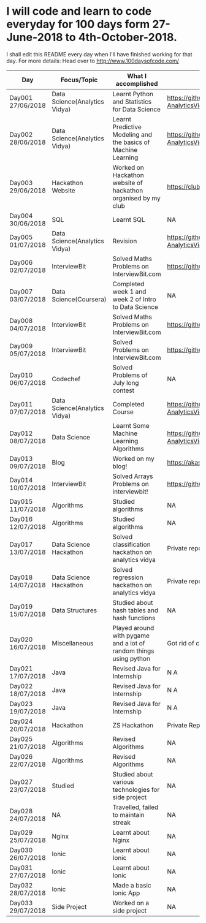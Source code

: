 # I will code and learn to code everyday for 100 days form 27-June-2018 to 4th-October-2018.
I shall edit this README every day when I'll have finished working for that day.
For more details: Head over to http://www.100daysofcode.com/

| Day      | Focus/Topic        |    What I accomplished                                | Link(if applicable)  |
|----------|--------------------|-------------------------------------------------------|----------------------|
| Day001 <br> 27/06/2018  | Data Science(Analytics Vidya) | Learnt Python and Statistics for Data Science | https://github.com/akashshuklacs/IntroductionToDataScience-AnalyticsVidya |
| Day002 <br> 28/06/2018  | Data Science(Analytics Vidya) | Learnt Predictive Modeling and the basics of Machine Learning | https://github.com/akashshuklacs/IntroductionToDataScience-AnalyticsVidya |
| Day003 <br> 29/06/2018  | Hackathon Website | Worked on Hackathon website of hackathon organised by my club | https://clubrcubed.pythonanywhere.com |
| Day004 <br> 30/06/2018  | SQL | Learnt SQL  | NA |
| Day005 <br> 01/07/2018  | Data Science(Analytics Vidya) | Revision | https://github.com/akashshuklacs/IntroductionToDataScience-AnalyticsVidya |
| Day006 <br> 02/07/2018  | InterviewBit | Solved Maths Problems on InterviewBit.com | https://github.com/akashshuklacs/InterviewBit |
| Day007 <br> 03/07/2018  | Data Science(Coursera) | Completed week 1 and week 2 of Intro to Data Science | NA |
| Day008 <br> 04/07/2018  | InterviewBit | Solved Maths Problems on InterviewBit.com | https://github.com/akashshuklacs/InterviewBit |
| Day009 <br> 05/07/2018  | InterviewBit | Solved Problems on InterviewBit.com | https://github.com/akashshuklacs/InterviewBit |
| Day010 <br> 06/07/2018  | Codechef | Solved Problems of July long contest| NA |
| Day011 <br> 07/07/2018  | Data Science(Analytics Vidya) | Completed Course| https://github.com/akashshuklacs/IntroductionToDataScience-AnalyticsVidya |
| Day012 <br> 08/07/2018  | Data Science | Learnt Some Machine Learning Algorithms| https://github.com/akashshuklacs/IntroductionToDataScience-AnalyticsVidya |
| Day013 <br> 09/07/2018  | Blog | Worked on my blog!| https://akashshuklacs.github.io/blog |
| Day014 <br> 10/07/2018  | InterviewBit | Solved Arrays Problems on interviewbit!| https://github.com/akashshuklacs/InterviewBit |
| Day015 <br> 11/07/2018  | Algorithms | Studied algorithms| NA |
| Day016 <br> 12/07/2018  | Algorithms | Studied algorithms| NA |
| Day017 <br> 13/07/2018  | Data Science Hackathon | Solved classification hackathon on analytics vidya| Private repo due to competition rules|
| Day018 <br> 14/07/2018  | Data Science Hackathon | Solved regression hackathon on analytics vidya| Private repo due to competition rules|
| Day019 <br> 15/07/2018  | Data Structures | Studied about hash tables and hash functions| NA |
| Day020 <br> 16/07/2018  | Miscellaneous | Played around with pygame and a lot of random things using python | Got rid of code because it was horrible |
| Day021 <br> 17/07/2018  | Java | Revised Java for Internship | N A|
| Day022 <br> 18/07/2018  | Java | Revised Java for Internship | N A|
| Day023 <br> 19/07/2018  | Java | Revised Java for Internship | N A|
| Day024 <br> 20/07/2018  | Hackathon | ZS Hackathon | Private Repository |
| Day025 <br> 21/07/2018  | Algorithms | Revised Algorithms | NA |
| Day026 <br> 22/07/2018  | Algorithms | Revised Algorithms | NA |
| Day027 <br> 23/07/2018  | Studied | Studied about various technologies for side project | NA |
| Day028 <br> 24/07/2018  | NA | Travelled, failed to maintain streak | NA |
| Day029 <br> 25/07/2018  | Nginx | Learnt about Nginx | NA |
| Day030 <br> 26/07/2018  | Ionic | Learnt about Ionic | NA |
| Day031 <br> 27/07/2018  | Ionic | Learnt about Ionic | NA |
| Day032 <br> 28/07/2018  | Ionic | Made a basic Ionic App | NA |
| Day033 <br> 29/07/2018  | Side Project | Worked on a side project | NA |
